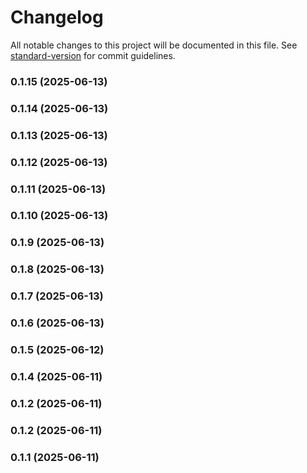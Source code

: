 # Changelog

All notable changes to this project will be documented in this file. See [standard-version](https://github.com/conventional-changelog/standard-version) for commit guidelines.

### 0.1.15 (2025-06-13)

### 0.1.14 (2025-06-13)

### 0.1.13 (2025-06-13)

### 0.1.12 (2025-06-13)

### 0.1.11 (2025-06-13)

### 0.1.10 (2025-06-13)

### 0.1.9 (2025-06-13)

### 0.1.8 (2025-06-13)

### 0.1.7 (2025-06-13)

### 0.1.6 (2025-06-13)

### 0.1.5 (2025-06-12)

### 0.1.4 (2025-06-11)

### 0.1.2 (2025-06-11)

### 0.1.2 (2025-06-11)

### 0.1.1 (2025-06-11)

